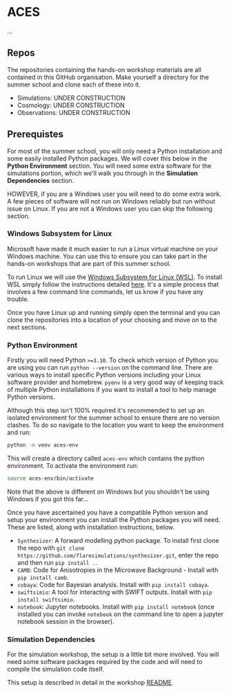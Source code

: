 # ACES

...

## Repos

The repositories containing the hands-on workshop materials are all contained in this GitHub organisation. Make yourself a directory for the summer school and clone each of these into it.

- Simulations: UNDER CONSTRUCTION
- Cosmology: UNDER CONSTRUCTION
- Observations: UNDER CONSTRUCTION

## Prerequistes

For most of the summer school, you will only need a Python installation and some easily installed Python packages. We will cover this below in the **Python Environment** section. You will need some extra software for the simulations portion, which we'll walk you through in the **Simulation Dependencies** section.

HOWEVER, if you are a Windows user you will need to do some extra work. A few pieces of software will not run on Windows reliably but run without issue on Linux. If you are not a Windows user you can skip the following section.

### Windows Subsystem for Linux

Microsoft have made it much easier to run a Linux virtual machine on your Windows machine. You can use this to ensure you can take part in the hands-on workshops that are part of this summer school.

To run Linux we will use the [Windows Subsystem for Linux (WSL)](https://learn.microsoft.com/en-us/windows/wsl/about). To install WSL simply follow the instructions detailed [here](https://learn.microsoft.com/en-us/windows/wsl/install#install-wsl-command). It's a simple process that involves a few command line commands, let us know if you have any trouble.

Once you have Linux up and running simply open the terminal and you can clone the repositories into a location of your choosing and move on to the next sections.

### Python Environment

Firstly you will need Python `>=3.10`. To check which version of Python you are using you can run `python --version` on the command line. There are various ways to install specific Python versions including your Linux software provider and homebrew. `pyenv` is a very good way of keeping track of multiple Python installations if you want to install a tool to help manage Python versions.

Although this step isn't 100% required it's recommended to set up an isolated environment for the summer school to ensure there are no version clashes. To do so navigate to the location you want to keep the environment and run:
```bash
python -m venv aces-env
```
This will create a directory called `aces-env` which contains the python environment. To activate the environment run:
```bash
source aces-env/bin/activate
```
Note that the above is different on Windows but you shouldn't be using Windows if you got this far...

Once you have ascertained you have a compatible Python version and setup your environment you can install the Python packages you will need. These are listed, along with installation instructions, below.

- `Synthesizer`: A forward modelling python package. To install first clone the repo with `git clone https://github.com/flaresimulations/synthesizer.git`, enter the repo and then run `pip install .`.
- `CAMB`: Code for Anisotropies in the Microwave Background - Install with `pip install camb`.
- `cobaya`: Code for Bayesian analysis. Install with `pip install cobaya`.
- `swiftsimio`: A tool for interacting with SWIFT outputs. Install with `pip install swiftsimio`.
- `notebook`: Jupyter notebooks. Install with `pip install notebook` (once installed you can invoke `notebook` on the command line to open a jupyter notebook session in the browser).

### Simulation Dependencies

For the simulation workshop, the setup is a little bit more involved. You will need some software packages required by the code and will need to compile the simulation code itself.

This setup is described in detail in the workshop [README](https://github.com/AdvCosmoExgalSchool/SWIFT-Workshop/blob/main/README.md).

